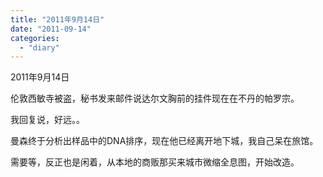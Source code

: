 ```yaml
---
title: "2011年9月14日"
date: "2011-09-14"
categories: 
  - "diary"
---
```


2011年9月14日

伦敦西敏寺被盗，秘书发来邮件说达尔文胸前的挂件现在在不丹的帕罗宗。

我回复说，好远。。

曼森终于分析出样品中的DNA排序，现在他已经离开地下城，我自己呆在旅馆。

需要等，反正也是闲着，从本地的商贩那买来城市微缩全息图，开始改造。
